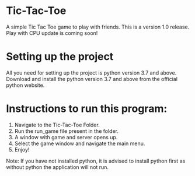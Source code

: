 # Tic-Tac-Toe
A simple Tic Tac Toe game to play with friends. This is a version 1.0 release. Play with CPU update is coming soon!

# Setting up the project
All you need for setting up the project is python version 3.7 and above. Download and install the python version 3.7 
and above from the official python website.

# Instructions to run this program:
1. Navigate to the Tic-Tac-Toe Folder.
2. Run the run_game file present in the folder.
3. A window with game and server opens up.
4. Select the game window and navigate the main menu.
5. Enjoy!

Note: If you have not installed python, it is advised to install python first as without python the application will not run.

